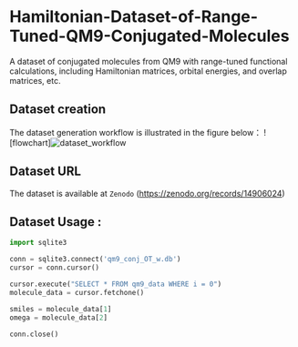 # Hamiltonian-Dataset-of-Range-Tuned-QM9-Conjugated-Molecules
A dataset of conjugated molecules from QM9 with range-tuned functional calculations, including Hamiltonian matrices, orbital energies, and overlap matrices, etc.

## Dataset creation
The dataset generation workflow is illustrated in the figure below：
![flowchart]![dataset_workflow](https://github.com/user-attachments/assets/b79176a0-c494-48d8-b34d-8aeab33d0cd8)

## Dataset URL
The dataset is available at `Zenodo` (https://zenodo.org/records/14906024)

## Dataset Usage :

```python
import sqlite3

conn = sqlite3.connect('qm9_conj_OT_w.db') 
cursor = conn.cursor()

cursor.execute("SELECT * FROM qm9_data WHERE i = 0")
molecule_data = cursor.fetchone()

smiles = molecule_data[1]
omega = molecule_data[2] 

conn.close()
